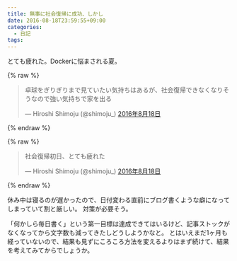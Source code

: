```yaml
---
title: 無事に社会復帰に成功、しかし
date: 2016-08-18T23:59:55+09:00
categories:
  - 日記
tags:
---
```


とても疲れた。Dockerに悩まされる夏。

{% raw %}
<blockquote class="twitter-tweet" data-lang="ja"><p lang="ja" dir="ltr">卓球をぎりぎりまで見ていたい気持ちはあるが、社会復帰できなくなりそうなので強い気持ちで家を出る</p>&mdash; Hiroshi Shimoju (@shimoju_) <a href="https://twitter.com/shimoju_/status/766062842768347137">2016年8月18日</a></blockquote>
<script async src="//platform.twitter.com/widgets.js" charset="utf-8"></script>
{% endraw %}

{% raw %}
<blockquote class="twitter-tweet" data-lang="ja"><p lang="ja" dir="ltr">社会復帰初日、とても疲れた</p>&mdash; Hiroshi Shimoju (@shimoju_) <a href="https://twitter.com/shimoju_/status/766233852771610624">2016年8月18日</a></blockquote>
<script async src="//platform.twitter.com/widgets.js" charset="utf-8"></script>
{% endraw %}

休み中は寝るのが遅かったので、日付変わる直前にブログ書くような癖になってしまっていて割と厳しい。
対策が必要そう。

「何かしら毎日書く」という第一目標は達成できてはいるけど、記事ストックがなくなってから文字数も減ってきたしどうしようかなと。
とはいえまだ1ヶ月も経っていないので、結果も見ずにころころ方法を変えるよりはまず続けて、結果を考えてみてからでしょうか。

